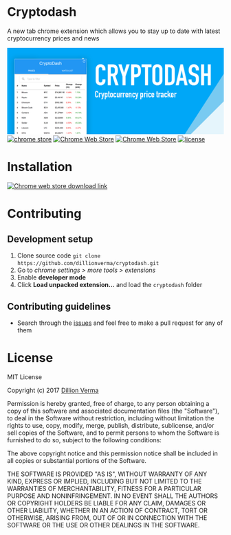 # Cryptodash

A new tab chrome extension which allows you to stay up to date with latest cryptocurrency prices and news

![Cryptodash Screenshot](https://github.com/dillionverma/cryptodash/blob/master/screenshot.png)
[![chrome store](https://img.shields.io/chrome-web-store/v/ondfffdahobjdccncjcbfbpliofbeeda.svg)](https://chrome.google.com/webstore/detail/cryptodash/ondfffdahobjdccncjcbfbpliofbeeda)
[![Chrome Web Store](https://img.shields.io/chrome-web-store/users/ondfffdahobjdccncjcbfbpliofbeeda.svg)](https://chrome.google.com/webstore/detail/cryptodash/ondfffdahobjdccncjcbfbpliofbeeda)
[![Chrome Web Store](https://img.shields.io/chrome-web-store/rating/ondfffdahobjdccncjcbfbpliofbeeda.svg)](https://chrome.google.com/webstore/detail/cryptodash/ondfffdahobjdccncjcbfbpliofbeeda)
[![license](https://img.shields.io/github/license/dillionverma/crypto-cli.svg)](https://github.com/dillionverma/crypto-cli)

# Installation

[![Chrome web store download link](https://developer.chrome.com/webstore/images/ChromeWebStore_Badge_v2_340x96.png)](https://chrome.google.com/webstore/detail/cryptodash/ondfffdahobjdccncjcbfbpliofbeeda)

# Contributing

## Development setup

1. Clone source code `git clone https://github.com/dillionverma/cryptodash.git`
2. Go to *chrome settings > more tools > extensions*
3. Enable **developer mode**
4. Click **Load unpacked extension...** and load the `cryptodash` folder

## Contributing guidelines

 * Search through the [issues](https://github.com/dillionverma/cryptodash/issues) and feel free to make a pull request for any of them


# License 

MIT License

Copyright (c) 2017 [Dillion Verma](https://dillionverma.com)

Permission is hereby granted, free of charge, to any person obtaining a copy
of this software and associated documentation files (the "Software"), to deal
in the Software without restriction, including without limitation the rights
to use, copy, modify, merge, publish, distribute, sublicense, and/or sell
copies of the Software, and to permit persons to whom the Software is
furnished to do so, subject to the following conditions:

The above copyright notice and this permission notice shall be included in all
copies or substantial portions of the Software.

THE SOFTWARE IS PROVIDED "AS IS", WITHOUT WARRANTY OF ANY KIND, EXPRESS OR
IMPLIED, INCLUDING BUT NOT LIMITED TO THE WARRANTIES OF MERCHANTABILITY,
FITNESS FOR A PARTICULAR PURPOSE AND NONINFRINGEMENT. IN NO EVENT SHALL THE
AUTHORS OR COPYRIGHT HOLDERS BE LIABLE FOR ANY CLAIM, DAMAGES OR OTHER
LIABILITY, WHETHER IN AN ACTION OF CONTRACT, TORT OR OTHERWISE, ARISING FROM,
OUT OF OR IN CONNECTION WITH THE SOFTWARE OR THE USE OR OTHER DEALINGS IN THE
SOFTWARE.
